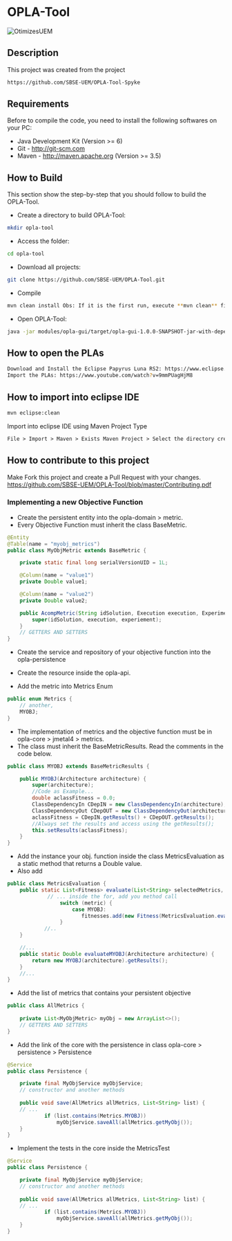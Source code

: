 # OPLA-Tool

![OtimizesUEM](https://raw.githubusercontent.com/SBSE-UEM/OPLA-Tool/master/logo-grupo-pesquisa.png)

## Description

This project was created from the project 
```sh
https://github.com/SBSE-UEM/OPLA-Tool-Spyke
```

## Requirements
Before to compile the code, you need to install the following softwares on your PC:
- Java Development Kit (Version >= 6)
- Git - http://git-scm.com
- Maven - http://maven.apache.org (Version >= 3.5)

## How to Build
This section show the step-by-step that you should follow to build the OPLA-Tool. 

- Create a directory to build OPLA-Tool:
```sh
mkdir opla-tool
```
- Access the folder:
```sh
cd opla-tool
```
- Download all projects:
```sh
git clone https://github.com/SBSE-UEM/OPLA-Tool.git
```
- Compile
```sh
mvn clean install Obs: If it is the first run, execute **mvn clean** first to install local dependencies
```
- Open OPLA-Tool:
```sh
java -jar modules/opla-gui/target/opla-gui-1.0.0-SNAPSHOT-jar-with-dependencies
```

## How to open the PLAs
```sh
Download and Install the Eclipse Papyrus Luna RS2: https://www.eclipse.org/papyrus/download.html
Import the PLAs: https://www.youtube.com/watch?v=9mmPUagHjM8
```


## How to import into eclipse IDE
```sh
mvn eclipse:clean
```

Import into eclipse IDE using Maven Project Type

```html
File > Import > Maven > Exists Maven Project > Select the directory created for build OPLA-Tool
```
## How to contribute to this project

Make Fork this project and create a Pull Request with your changes.
https://github.com/SBSE-UEM/OPLA-Tool/blob/master/Contributing.pdf

### Implementing a new Objective Function

- Create the persistent entity into the opla-domain > metric.
- Every Objective Function must inherit the class BaseMetric.

```java
@Entity
@Table(name = "myobj_metrics")
public class MyObjMetric extends BaseMetric {

    private static final long serialVersionUID = 1L;

    @Column(name = "value1")
    private Double value1;

    @Column(name = "value2")
    private Double value2;

    public AcompMetric(String idSolution, Execution execution, Experiment experiement) {
        super(idSolution, execution, experiement);
    }
    // GETTERS AND SETTERS
}
```

- Create the service and repository of your objective function into the opla-persistence
- Create the resource inside the opla-api.

- Add the metric into Metrics Enum 
```java
public enum Metrics {
    // another,
    MYOBJ;
}
```

- The implementation of metrics and the objective function must be in opla-core > jmetal4 > metrics.
- The class must inherit the BaseMetricResults. Read the comments in the code below.
```java
public class MYOBJ extends BaseMetricResults {

    public MYOBJ(Architecture architecture) {
        super(architecture);
        //Code as Example...
        double aclassFitness = 0.0;
        ClassDependencyIn CDepIN = new ClassDependencyIn(architecture);
        ClassDependencyOut CDepOUT = new ClassDependencyOut(architecture);
        aclassFitness = CDepIN.getResults() + CDepOUT.getResults();
        //Always set the results and access using the getResults();
        this.setResults(aclassFitness);
    }
}
```

- Add the instance your obj. function inside the class MetricsEvaluation as a static method that returns a Double value. 
- Also add 
```java
public class MetricsEvaluation {
    public static List<Fitness> evaluate(List<String> selectedMetrics, Solution solution) {
             // ... inside the for, add you method call
                 switch (metric) {
                     case MYOBJ:
                        fitnesses.add(new Fitness(MetricsEvaluation.evaluateMYOBJ((Architecture) solution.getDecisionVariables()[0])));
                 }
            //..
    }

    //...
    public static Double evaluateMYOBJ(Architecture architecture) {
        return new MYOBJ(architecture).getResults();
    }
    //...
}
```

- Add the list of metrics that contains your persistent objective 
```java
public class AllMetrics {
    
    private List<MyObjMetric> myObj = new ArrayList<>();
    // GETTERS AND SETTERS
}
```

- Add the link of the core with the persistence in class opla-core > persistence > Persistence
```java
@Service
public class Persistence {

    private final MyObjService myObjService;
    // constructor and another methods
    
    public void save(AllMetrics allMetrics, List<String> list) {
    // ...
            if (list.contains(Metrics.MYOBJ))
                myObjService.saveAll(allMetrics.getMyObj());
    }
}
```
- Implement the tests in the core inside the MetricsTest
```java
@Service
public class Persistence {

    private final MyObjService myObjService;
    // constructor and another methods
    
    public void save(AllMetrics allMetrics, List<String> list) {
    // ...
            if (list.contains(Metrics.MYOBJ))
                myObjService.saveAll(allMetrics.getMyObj());
    }
}
```